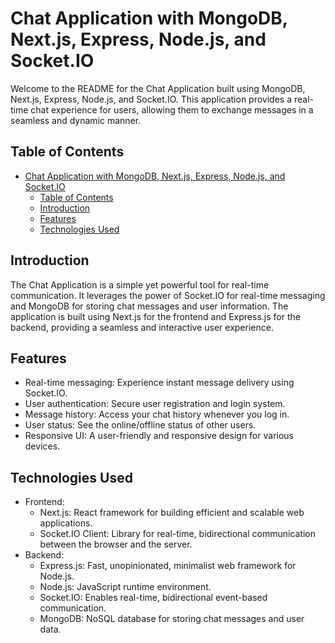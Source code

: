 # Chat Application with MongoDB, Next.js, Express, Node.js, and Socket.IO

Welcome to the README for the Chat Application built using MongoDB, Next.js, Express, Node.js, and Socket.IO. This application provides a real-time chat experience for users, allowing them to exchange messages in a seamless and dynamic manner.

## Table of Contents

- [Chat Application with MongoDB, Next.js, Express, Node.js, and Socket.IO](#chat-application-with-mongodb-nextjs-express-nodejs-and-socketio)
  - [Table of Contents](#table-of-contents)
  - [Introduction](#introduction)
  - [Features](#features)
  - [Technologies Used](#technologies-used)

## Introduction

The Chat Application is a simple yet powerful tool for real-time communication. It leverages the power of Socket.IO for real-time messaging and MongoDB for storing chat messages and user information. The application is built using Next.js for the frontend and Express.js for the backend, providing a seamless and interactive user experience.

## Features

- Real-time messaging: Experience instant message delivery using Socket.IO.
- User authentication: Secure user registration and login system.
- Message history: Access your chat history whenever you log in.
- User status: See the online/offline status of other users.
- Responsive UI: A user-friendly and responsive design for various devices.

## Technologies Used

- Frontend:
  - Next.js: React framework for building efficient and scalable web applications.
  - Socket.IO Client: Library for real-time, bidirectional communication between the browser and the server.
- Backend:
  - Express.js: Fast, unopinionated, minimalist web framework for Node.js.
  - Node.js: JavaScript runtime environment.
  - Socket.IO: Enables real-time, bidirectional event-based communication.
  - MongoDB: NoSQL database for storing chat messages and user data.
